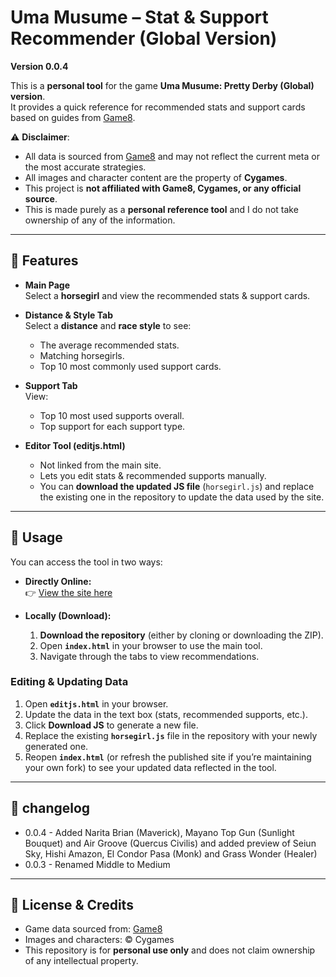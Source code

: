 # Uma Musume – Stat & Support Recommender (Global Version)

**Version 0.0.4**  

This is a **personal tool** for the game **Uma Musume: Pretty Derby (Global) version**.  
It provides a quick reference for recommended stats and support cards based on guides from [Game8](https://game8.co/games/Umamusume-Pretty-Derby/).  

⚠️ **Disclaimer**:  
- All data is sourced from [Game8](https://game8.co/games/Umamusume-Pretty-Derby/) and may not reflect the current meta or the most accurate strategies.  
- All images and character content are the property of **Cygames**.  
- This project is **not affiliated with Game8, Cygames, or any official source**.  
- This is made purely as a **personal reference tool** and I do not take ownership of any of the information.  

---

## 🔹 Features

- **Main Page**  
  Select a **horsegirl** and view the recommended stats & support cards.  

- **Distance & Style Tab**  
  Select a **distance** and **race style** to see:  
  - The average recommended stats.  
  - Matching horsegirls.  
  - Top 10 most commonly used support cards.  

- **Support Tab**  
  View:  
  - Top 10 most used supports overall.  
  - Top support for each support type.  

- **Editor Tool (editjs.html)**  
  - Not linked from the main site.  
  - Lets you edit stats & recommended supports manually.  
  - You can **download the updated JS file** (`horsegirl.js`) and replace the existing one in the repository to update the data used by the site.  

---

## 🔹 Usage

You can access the tool in two ways:  

- **Directly Online:**  
  👉 [View the site here](https://albertbcs.github.io/umastathelper/)  

- **Locally (Download):**  
  1. **Download the repository** (either by cloning or downloading the ZIP).  
  2. Open **`index.html`** in your browser to use the main tool.  
  3. Navigate through the tabs to view recommendations.  

### Editing & Updating Data
1. Open **`editjs.html`** in your browser.  
2. Update the data in the text box (stats, recommended supports, etc.).  
3. Click **Download JS** to generate a new file.  
4. Replace the existing **`horsegirl.js`** file in the repository with your newly generated one.  
5. Reopen **`index.html`** (or refresh the published site if you’re maintaining your own fork) to see your updated data reflected in the tool.  

---

## 🔹 changelog

- 0.0.4 - Added Narita Brian (Maverick), Mayano Top Gun (Sunlight Bouquet) and Air Groove (Quercus Civilis) and added preview of Seiun Sky, Hishi Amazon, El Condor Pasa (Monk) and Grass Wonder (Healer)
- 0.0.3 - Renamed Middle to Medium
---

## 🔹 License & Credits

- Game data sourced from: [Game8](https://game8.co/games/Umamusume-Pretty-Derby/)  
- Images and characters: © Cygames  
- This repository is for **personal use only** and does not claim ownership of any intellectual property.  

